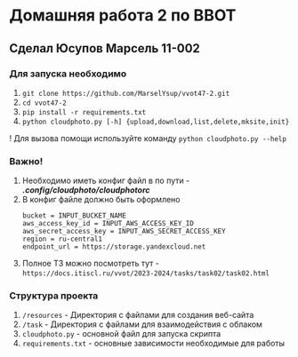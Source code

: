 # Домашняя работа 2 по ВВОТ 
## Сделал Юсупов Марсель 11-002


### Для запуска необходимо 

1. ```git clone https://github.com/MarselYsup/vvot47-2.git```
2. ```cd vvot47-2```
2. ```pip install -r requirements.txt```
3. ```python cloudphoto.py [-h] {upload,download,list,delete,mksite,init}```

! Для вызова помощи используйте команду ```python cloudphoto.py --help``` 

### Важно!

1. Необходимо иметь конфиг файл в по пути - ***.config/cloudphoto/cloudphotorc***
2. В конфиг файле должно быть оформлено 
    ```
    bucket = INPUT_BUCKET_NAME 
    aws_access_key_id = INPUT_AWS_ACCESS_KEY_ID 
    aws_secret_access_key = INPUT_AWS_SECRET_ACCESS_KEY 
    region = ru-central1 
    endpoint_url = https://storage.yandexcloud.net
    ```        
3. Полное ТЗ можно посмотреть тут - `https://docs.itiscl.ru/vvot/2023-2024/tasks/task02/task02.html`

### Структура проекта

1. `/resources` - Директория с файлами для создания веб-сайта
2. `/task` - Директория с файлами для взаимодействия с облаком 
3. `cloudphoto.py` - основной файл для запуска скрипта
4. `requirements.txt` - основные зависимости необходимые для работы

